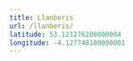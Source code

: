 ```yaml
---
title: Llanberis
url: /llanberis/
latitude: 53.121276200000004
longitude: -4.127748100000001
---
```


